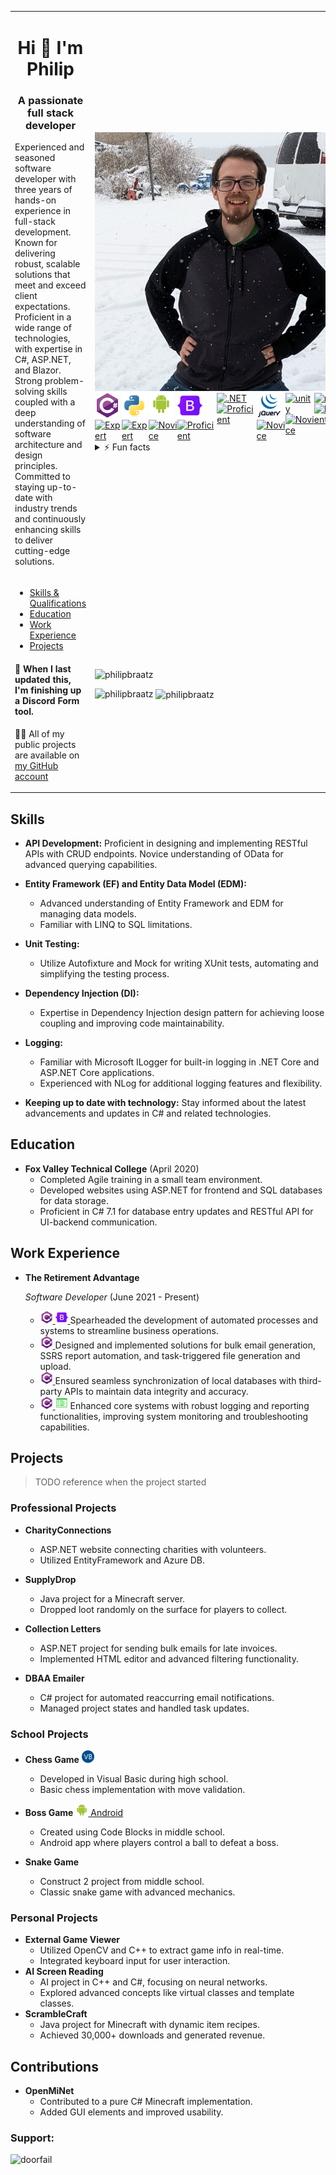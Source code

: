 <table>
  <tbody>
    <tr>
      <td>
       <h1 align="center">Hi 👋 I'm Philip</h1>
        <h3 align="center">A passionate full stack developer</h3>
        <p> 
Experienced and seasoned software developer with three years of hands-on experience in full-stack development. Known for delivering robust, scalable solutions that meet and exceed client expectations. Proficient in a wide range of technologies, with expertise in C#, ASP.NET, and Blazor. Strong problem-solving skills coupled with a deep understanding of software architecture and design principles. Committed to staying up-to-date with industry trends and continuously enhancing skills to deliver cutting-edge solutions.
</p>
      </td>
      <td width="20%" rowspan="1">
        <img alt="Philip Braatz" src="./Assets/snowy_pfp.jpg" />

<div style="display: flex; justify-content: space-around;">
    <a href="https://www.w3schools.com/cs/" target="_blank" rel="noreferrer">
      <img src="https://raw.githubusercontent.com/devicons/devicon/master/icons/csharp/csharp-original.svg" alt="csharp" width="40" height="40"/>
       <img src="https://img.shields.io/badge/-Expert-brightgreen" width="25" height="20" alt="Expert">
    </a> 
    <a href="https://www.python.org" target="_blank" rel="noreferrer">
      <img src="https://raw.githubusercontent.com/devicons/devicon/master/icons/python/python-original.svg" alt="python" width="40" height="40"/>
      <img src="https://img.shields.io/badge/-Expert-brightgreen" alt="Expert">
    </a> 
    <a href="https://developer.android.com" target="_blank" rel="noreferrer">
      <img src="https://raw.githubusercontent.com/devicons/devicon/master/icons/android/android-original-wordmark.svg" alt="android" width="40" height="40"/>
      <img src="https://img.shields.io/badge/-Novice-lightgrey" alt="Novice">
    </a> 
    <a href="https://getbootstrap.com" target="_blank" rel="noreferrer">
      <img src="https://raw.githubusercontent.com/devicons/devicon/master/icons/bootstrap/bootstrap-original.svg" alt="bootstrap" width="40" height="40"/>
      <img src="https://img.shields.io/badge/-Proficient-blue" alt="Proficient">
    </a> 
    <a href="https://dotnet.microsoft.com/" target="_blank" rel="noreferrer">
      <img src="https://raw.githubusercontent.com/dotnet/brand/main/logo/v2/dotnet.svg" alt=".NET" width="40" height="40"/>
      <img src="https://img.shields.io/badge/-Proficient-blue" alt="Proficient">
    </a>
    <a href="https://jquery.com/" target="_blank" rel="noreferrer">
      <img src="https://raw.githubusercontent.com/devicons/devicon/master/icons/jquery/jquery-original-wordmark.svg" alt="jQuery" width="40" height="40"/>
      <img src="https://img.shields.io/badge/-Proficient-blue" alt="Novice">
    </a>
    <a href="https://unity.com/" target="_blank" rel="noreferrer">
      <img src="https://www.vectorlogo.zone/logos/unity3d/unity3d-icon.svg" alt="unity" width="40" height="40"/>
      <img src="https://img.shields.io/badge/-Novice-lightgrey" alt="Novice">
    </a> 
    <a href="https://www.microsoft.com/en-us/sql-server" target="_blank" rel="noreferrer">
      <img src="https://www.svgrepo.com/show/303229/microsoft-sql-server-logo.svg" alt="mssql" width="40" height="40"/>
      <img src="https://img.shields.io/badge/-Proficient-blue" alt="Proficient">
    </a>
</div>

<details>
    <summary>⚡ Fun facts</summary>
    <ul>
    <li>⛰️ I love mountain climbing.
    <li>⌨️ I have a very cool custom keyboard setup.
    <li>🎮 Games I enjoy: Minecraft, BTD, Words with friends
    </ul>
</details>
      </td>
    </tr>
    <tr>
      <td width="50%">
        <ul>
          <li><a href="#skills">Skills & Qualifications</a></li>
          <li><a href="#education">Education</a></li>
          <li><a href="#work-experience">Work Experience</a></li>
          <li><a href="#projects">Projects</a></li>
        </ul>

  #### 🔭 When I last updated this, I'm finishing up a **Discord Form tool.**

 👨‍💻 All of my public projects are available on [my GitHub account](https://github.com/philipbraatz)
      </td>
      <td>
<p align="left"> <img src="https://komarev.com/ghpvc/?username=philipbraatz&label=Profile%20views&color=0e75b6&style=flat" alt="philipbraatz" /></p>

<p><img align="left" src="https://github-readme-stats.vercel.app/api/top-langs?username=philipbraatz&show_icons=true&locale=en&layout=compact" alt="philipbraatz" /></p>

<p>&nbsp;<img align="center" src="https://github-readme-stats.vercel.app/api?username=philipbraatz&show_icons=true&locale=en" alt="philipbraatz" /></p>
      </td>
    </tr>
  </tbody>
</table>



## Skills

- **API Development:** Proficient in designing and implementing RESTful APIs with CRUD endpoints. Novice understanding of OData for advanced querying capabilities.

- **Entity Framework (EF) and Entity Data Model (EDM):**
  - Advanced understanding of Entity Framework and EDM for managing data models.
  - Familiar with LINQ to SQL limitations.

- **Unit Testing:**
  - Utilize Autofixture and Mock for writing XUnit tests, automating and simplifying the testing process.

- **Dependency Injection (DI):**
  - Expertise in Dependency Injection design pattern for achieving loose coupling and improving code maintainability.

- **Logging:**
  - Familiar with Microsoft ILogger for built-in logging in .NET Core and ASP.NET Core applications.
  - Experienced with NLog for additional logging features and flexibility.

- **Keeping up to date with technology:** Stay informed about the latest advancements and updates in C# and related technologies.

## Education
- **Fox Valley Technical College** (April 2020)
  - Completed Agile training in a small team environment.
  - Developed websites using ASP.NET for frontend and SQL databases for data storage.
  - Proficient in C# 7.1 for database entry updates and RESTful API for UI-backend communication.


## Work Experience
- **The Retirement Advantage**
  
  *Software Developer* (June 2021 - Present)
    - <a href="https://www.w3schools.com/cs/" target="_blank" rel="noreferrer"> <img src="https://raw.githubusercontent.com/devicons/devicon/master/icons/csharp/csharp-original.svg" alt="csharp" width="20" height="20"/> </a> <a href="https://getbootstrap.com" target="_blank" rel="noreferrer"> <img src="https://raw.githubusercontent.com/devicons/devicon/master/icons/bootstrap/bootstrap-original.svg" alt="bootstrap" width="20" height="20"/> </a> Spearheaded the development of automated processes and systems to streamline business operations.
    - <a href="https://www.w3schools.com/cs/" target="_blank" rel="noreferrer"> <img src="https://raw.githubusercontent.com/devicons/devicon/master/icons/csharp/csharp-original.svg" alt="csharp" width="20" height="20"/> </a>  Designed and implemented solutions for bulk email generation, SSRS report automation, and task-triggered file generation and upload.
    - <a href="https://www.w3schools.com/cs/" target="_blank" rel="noreferrer"> <img src="https://raw.githubusercontent.com/devicons/devicon/master/icons/csharp/csharp-original.svg" alt="csharp" width="20" height="20"/> </a>  Ensured seamless synchronization of local databases with third-party APIs to maintain data integrity and accuracy.
    - <a href="https://www.w3schools.com/cs/" target="_blank" rel="noreferrer"> <img src="https://raw.githubusercontent.com/devicons/devicon/master/icons/csharp/csharp-original.svg" alt="csharp" width="20" height="20"/> </a> [<img src="https://raw.githubusercontent.com/vscode-icons/vscode-icons/master/icons/file_type_log.svg" alt="NLog" width="20"/>](https://nlog-project.org/) 
 Enhanced core systems with robust logging and reporting functionalities, improving system monitoring and troubleshooting capabilities.

## Projects
> TODO reference when  the project started
### Professional Projects
- **CharityConnections**
  - ASP.NET website connecting charities with volunteers.
  - Utilized EntityFramework and Azure DB.

- **SupplyDrop**
  - Java project for a Minecraft server.
  - Dropped loot randomly on the surface for players to collect.

- **Collection Letters**
  - ASP.NET project for sending bulk emails for late invoices.
  - Implemented HTML editor and advanced filtering functionality.

- **DBAA Emailer**
  - C# project for automated reaccurring email notifications.
  - Managed project states and handled task updates.
  

### School Projects
- **Chess Game** [<img src="https://raw.githubusercontent.com/devicons/devicon/master/icons/visualbasic/visualbasic-plain.svg" alt="Visual Basic" width="20"/>](https://visualstudio.microsoft.com/vs/features/visual-basic/)

  - Developed in Visual Basic during high school.
  - Basic chess implementation with move validation.
- **Boss Game** [<img src="https://raw.githubusercontent.com/devicons/devicon/master/icons/android/android-plain.svg" alt="Android" width="20"/> Android](https://developer.android.com/)
  - Created using Code Blocks in middle school.
  - Android app where players control a ball to defeat a boss.
- **Snake Game**
  - Construct 2 project from middle school.
  - Classic snake game with advanced mechanics.
  
### Personal Projects
- **External Game Viewer**
  - Utilized OpenCV and C++ to extract game info in real-time.
  - Integrated keyboard input for user interaction.
- **AI Screen Reading**
  - AI project in C++ and C#, focusing on neural networks.
  - Explored advanced concepts like virtual classes and template classes.
- **ScrambleCraft**
  - Java project for Minecraft with dynamic item recipes.
  - Achieved 30,000+ downloads and generated revenue.

## Contributions
- **OpenMiNet**
  - Contributed to a pure C# Minecraft implementation.
  - Added GUI elements and improved usability.

<footer>
<h3 align="left">Support:</h3>
<p><a href="https://www.buymeacoffee.com/doorfail"> <img align="left" src="https://cdn.buymeacoffee.com/buttons/v2/default-yellow.png" height="50" width="210" alt="doorfail" /></a></p><br><br>
</footer>